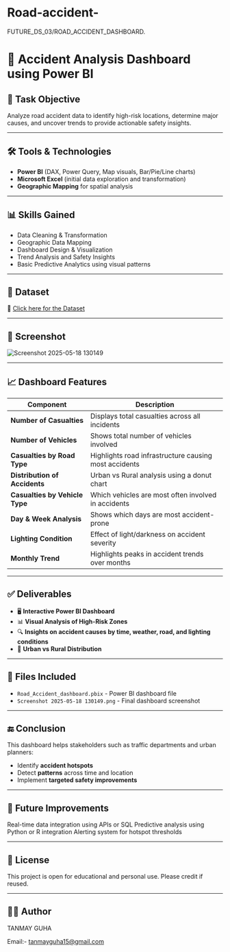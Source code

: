 # Road-accident-
FUTURE_DS_03/ROAD_ACCIDENT_DASHBOARD.
# 🚦 Accident Analysis Dashboard using Power BI

## 📌 Task Objective

Analyze road accident data to identify high-risk locations, determine major causes, and uncover trends to provide actionable safety insights.

---

## 🛠 Tools & Technologies

* **Power BI** (DAX, Power Query, Map visuals, Bar/Pie/Line charts)
* **Microsoft Excel** (initial data exploration and transformation)
* **Geographic Mapping** for spatial analysis

---

## 📊 Skills Gained

* Data Cleaning & Transformation
* Geographic Data Mapping
* Dashboard Design & Visualization
* Trend Analysis and Safety Insights
* Basic Predictive Analytics using visual patterns

---

## 📂 Dataset

🔗 [Click here for the Dataset](https://drive.google.com/drive/folders/1OYsHsfWDSI2zd2bxFXoZf-HMq3O1Ob3O)

---

## 📸 Screenshot
![Screenshot 2025-05-18 130149](https://github.com/user-attachments/assets/27117135-5051-492f-b000-dd9f3c548145)

---

## 📈 Dashboard Features

| Component                      | Description                                           |
| ------------------------------ | ----------------------------------------------------- |
| **Number of Casualties**       | Displays total casualties across all incidents        |
| **Number of Vehicles**         | Shows total number of vehicles involved               |
| **Casualties by Road Type**    | Highlights road infrastructure causing most accidents |
| **Distribution of Accidents**  | Urban vs Rural analysis using a donut chart           |
| **Casualties by Vehicle Type** | Which vehicles are most often involved in accidents   |
| **Day & Week Analysis**        | Shows which days are most accident-prone              |
| **Lighting Condition**         | Effect of light/darkness on accident severity         |
| **Monthly Trend**              | Highlights peaks in accident trends over months       |

---

## ✅ Deliverables

* 🖥️ **Interactive Power BI Dashboard**
* 📊 **Visual Analysis of High-Risk Zones**
* 🔍 **Insights on accident causes by time, weather, road, and lighting conditions**
* 📍 **Urban vs Rural Distribution**

---

## 📁 Files Included

* `Road_Accident_dashboard.pbix` - Power BI dashboard file
* `Screenshot 2025-05-18 130149.png` - Final dashboard screenshot

---

## 🔚 Conclusion

This dashboard helps stakeholders such as traffic departments and urban planners:

* Identify **accident hotspots**
* Detect **patterns** across time and location
* Implement **targeted safety improvements**

---

## 📌 Future Improvements
Real-time data integration using APIs or SQL
Predictive analysis using Python or R integration
Alerting system for hotspot thresholds

---

## 📃 License
This project is open for educational and personal use. Please credit if reused.

---

## 🙋‍♂️ Author
TANMAY GUHA

Email:- tanmayguha15@gmail.com
